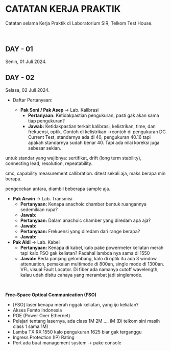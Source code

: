 # CATATAN KERJA PRAKTIK

Catatan selama Kerja Praktik di Laboratorium SIR, Telkom Test House.

<br>

## **DAY - 01**

Senin, 01 Juli 2024.

## **DAY - 02**

Selasa, 02 Juli 2024.

- Daftar Pertanyaan:

  - **Pak Soni / Pak Asep** -> Lab. Kalibrasi
    - **Pertanyaan:** Ketidakpastian pengukuran, pasti gak akan sama tiap pengukuran?
    - **Jawab:** Ketidakpastian terkait kalibrasi, kelistrikan, time, dan frekuensi, optik. 
Contoh di kelistrikan ->contoh di pengukuran DC Current Test, standarnya ada di 40, pengukuran 40.16 tapi apakah standarnya sudah benar 40. Tapi ada nilai koreksi juga sebesar sekian. 

untuk standar yang wajibnya:
sertifikat,
drift (long term stability),
connecting lead,
resolution,
repeatability.

cmc, capability measurement callibration. ditest sekali aja, maks berapa min berapa.

pengecekan antara, diambil beberapa sample aja. 


  - **Pak Arwin** -> Lab. Transmisi
    - **Pertanyaan:** Kenapa anachoic chamber bentuk ruangannya sedemikian rupa?
    - **Jawab:**
    - **Pertanyaan:** Dalam anachoic chamber yang diredam apa aja?
    - **Jawab:**
    - **Pertanyaan:** Frekuensi yang diredam dari range berapa?
    - **Jawab:**
  - **Pak Aldi** -> Lab. Kabel
    - **Pertanyaan:** Kenapa di kabel, kalo pake powermeter keliatan merah tapi kalo FSO gak keliatan? Padahal lambda nya sama di 1550
    - **Jawab:** Beda panjang gelombang, kalo di optik itu ada 3 window attenuation, pemakaian multimode di 800an, single mode di 1300an. VFL visual Fault Locator. Di fiber ada namanya cutoff wavelength, kalau udah disitu cahaya yang merambat jadi singlemode.

<br>

**Free-Space Optical Communication (FSO)**


- [FSO] laser kenapa merah nggak keliatan, yang ijo keliatan?
- Akses Femto Indonesia
- POE (Power Over Ethernet)
- Pelajari tentang lasernya, ada class 1M 2M .... iM (Di telkom sini masih class 1 sama 1M)
- Lamba TX RX 1550 kalo pengukuran 1625 biar gak terganggu
- Ingress Protection (IP) Rating
- Port ada buat management system -> pake console
